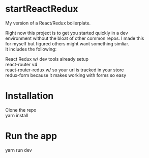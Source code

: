 # startReactRedux
My version of  a React/Redux boilerplate.

Right now this project is to get you started quickly in a dev  
environment without the bloat of other common repos. I made this  
for myself but figured others might want something simliar.    
It includes the following:

React
Redux w/ dev tools already setup  
react-router v4  
react-router-redux w/ <ConnectedRouter> so your url is tracked in your store  
redux-form because it makes working with forms so easy  

# Installation
Clone the repo  
yarn install  

# Run the app
yarn run dev  

